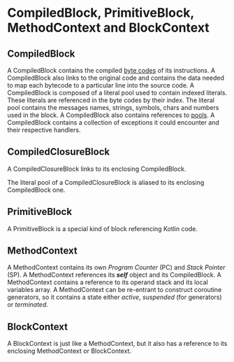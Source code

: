 # CompiledBlock, PrimitiveBlock, MethodContext and BlockContext

## CompiledBlock

A CompiledBlock contains the compiled [byte codes](bytecodes.md) of its instructions.
A CompiledBlock also links to the original code and contains the data needed to map each bytecode
to a particular line into the source code.
A CompiledBlock is composed of a literal pool used to contain indexed literals. These literals
are referenced in the byte codes by their index. The literal pool contains the messages names, strings, symbols, chars and numbers used in the block.
A CompiledBlock also contains references to [pools](pools.md).
A CompiledBlock contains a collection of exceptions it could encounter and their respective handlers.

## CompiledClosureBlock

A CompiledClosureBlock links to its enclosing CompiledBlock.

The literal pool of a CompiledClosureBlock is aliased to its enclosing CompiledBlock one.

## PrimitiveBlock

A PrimitiveBlock is a special kind of block referencing Kotlin code.

## MethodContext

A MethodContext contains its own *Program Counter* (PC) and *Stack Pointer* (SP).
A MethodContext references its ***self*** object and its CompiledBlock.
A MethodContext contains a reference to its operand stack and its local variables array.
A MethodContext can be re-entrant to construct coroutine generators,
so it contains a state either *active*, *suspended* (for generators) or *terminated*.

## BlockContext

A BlockContext is just like a MethodContext, but it also has a reference to its enclosing MethodContext
or BlockContext.
